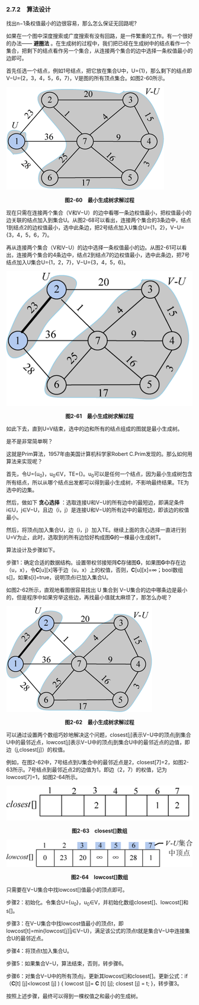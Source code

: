 ### 2.7.2　算法设计

找出n−1条权值最小的边很容易，那么怎么保证无回路呢?

如果在一个图中深度搜索或广度搜索有没有回路，是一件繁重的工作。有一个很好的办法—— **避圈法** 。在生成树的过程中，我们把已经在生成树中的结点看作一个集合，把剩下的结点看作另一个集合，从连接两个集合的边中选择一条权值最小的边即可。

首先任选一个结点，例如1号结点，把它放在集合U中，U={1}，那么剩下的结点即V−U={2，3，4，5，6，7}，V是图的所有顶点集合。如图2-60所示。

![99.png](../images/99.png)
<center class="my_markdown"><b class="my_markdown">图2-60　最小生成树求解过程</b></center>

现在只需在连接两个集合（V和V−U）的边中看哪一条边权值最小，把权值最小的边关联的结点加入到集合U。从图2-68可以看出，连接两个集合的3条边中，结点1到结点2的边权值最小，选中此条边，把2号结点加入U集合U={1，2}，V−U={3，4，5，6，7}。

再从连接两个集合（V和V−U）的边中选择一条权值最小的边。从图2-61可以看出，连接两个集合的4条边中，结点2到结点7的边权值最小，选中此条边，把7号结点加入U集合U={1，2，7}，V−U={3，4，5，6}。

![100.png](../images/100.png)
<center class="my_markdown"><b class="my_markdown">图2-61　最小生成树求解过程</b></center>

如此下去，直到U=V结束，选中的边和所有的结点组成的图就是最小生成树。

是不是非常简单啊？

这就是Prim算法，1957年由美国计算机科学家Robert C.Prim发现的。那么如何用算法来实现呢？

首先，令U={u<sub class="my_markdown">0</sub>}，u<sub class="my_markdown">0</sub>∈V，TE={}。u<sub class="my_markdown">0</sub>可以是任何一个结点，因为最小生成树包含所有结点，所以从哪个结点出发都可以得到最小生成树，不影响最终结果。TE为选中的边集。

然后，做如下 **贪心选择** ：选取连接U和V−U的所有边中的最短边，即满足条件i∈U，j∈V−U，且边（i，j）是连接U和V−U的所有边中的最短边，即该边的权值最小。

然后，将顶点j加入集合U，边（i，j）加入TE。继续上面的贪心选择一直进行到U=V为止，此时，选取到的所有边恰好构成图**G**的一棵最小生成树T。

算法设计及步骤如下。

步骤1：确定合适的数据结构。设置带权邻接矩阵**C**存储图**G**，如果图**G**中存在边（u，x），令**C**[u][x]等于边（u，x）上的权值，否则，**C**[u][x]=∞；bool数组s[]，如果s[i]=true，说明顶点i已加入集合U。

如图2-62所示，直观地看图很容易找出 U 集合到 V−U集合的边中哪条边是最小的，但是程序中如果穷举这些边，再找最小值就太麻烦了，那怎么办呢？

![101.png](../images/101.png)
<center class="my_markdown"><b class="my_markdown">图2-62　最小生成树求解过程</b></center>

可以通过设置两个数组巧妙地解决这个问题，closest[j]表示V−U中的顶点j到集合U中的最邻近点，lowcost[j]表示V−U中的顶点j到集合U中的最邻近点的边值，即边（j,closest[j]）的权值。

例如，在图2-62中，7号结点到U集合中的最邻近点是2，closest[7]=2，如图2-63所示。7号结点到最邻近点2的边值为1，即边（2，7）的权值，记为lowcost[7]=1，如图2-64所示。

![102.png](../images/102.png)
<center class="my_markdown"><b class="my_markdown">图2-63　closest[]数组</b></center>

![103.png](../images/103.png)
<center class="my_markdown"><b class="my_markdown">图2-64　lowcost[]数组</b></center>

只需要在V−U集合中找lowcost[]值最小的顶点即可。

步骤2：初始化。令集合U={u<sub class="my_markdown">0</sub>}，u<sub class="my_markdown">0</sub>∈V，并初始化数组closest[]、lowcost[]和s[]。

步骤3：在V−U集合中找lowcost值最小的顶点t，即lowcost[t]=min{lowcost[j]|j∈V−U}，满足该公式的顶点t就是集合V−U中连接集合U的最邻近点。

步骤4：将顶点t加入集合U。

步骤5：如果集合V−U，算法结束，否则，转步骤6。

步骤6：对集合V−U中的所有顶点j，更新其lowcost[]和closest[]。更新公式：if（**C**[t] [j]<lowcost [j] ) { lowcost [j]= **C** [t] [j]; closest [j] = t; }，转步骤3。

按照上述步骤，最终可以得到一棵权值之和最小的生成树。

